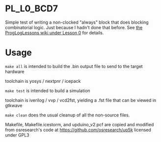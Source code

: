 # PL_L0_BCD7

Simple test of writing a non-clocked "always" block that does blocking combinatorial logic. Just because I hadn't done that before. See [the ProgLogLessons wiki under Lesson 0](https://github.com/SamWibatt/ProgLogLessons/wiki/Lesson-00---Combinatorial-logic) for details.

# Usage

`make all` is intended to build the .bin output file to send to the target hardware

toolchain is yosys / nextpnr / icepack

`make test` is intended to build a simulation

toolchain is iverilog / vvp / vcd2fst, yielding a .fst file that can be viewed in gtkwave

`make clean` does the usual cleanup of all the non-source files.

Makefile, Makefile.icestorm, and upduino_v2.pcf are copied and modified from osresearch's code at https://github.com/osresearch/up5k licensed under GPL3


